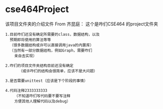 # cse464Project
该项目文件夹的介绍文件
From 齐昆庭：
	这个是咋们CSE464 的project文件夹
	
	1.目前咋们还没有确定所需要的class，数据结构，以及
	  预期即将使用的算法等等
	  （很多数据结构或许可以直接调用java的内置库）
	  （当然有一部分数据结构，例如Graph，需要咋们
	  	亲自去实现）
		
	2.咋们的项目文件夹结构目前还没有确定
          （或许咋们的结构会很简单，应该不是大问题）
	
	3.是否需要unittest（应该是下个阶段的事情）
	
	4.代码注释2333333333
		（不知道咋们写代码要不要写注释
		方便其他人理解代码以及debug）

